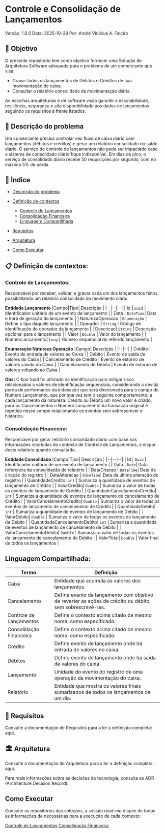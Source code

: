 # Controle e Consolidação de Lançamentos

Versão: 1.0.0
Data: 2025-10-28
Por:  André Vinícius A. Falcão

## :dart: Objetivo
O presente repositório tem como objetivo fornecer uma Solução de Arquitetura Software adequada para o problema de um comerciante que visa: 
- Gravar todos os lançamentos de Débitos e Créditos de sua movimentação de caixa. 
- Consultar o relatório consolidado da movimentação diária. 

As escolhas arquiteturais e de software visão garantir a escalabilidade, resiliência, segurança e alta disponibilidade aos dados de lançamentos seguindo os requisitos à frente listados. 

## 🚨 Descrição do problema
Um comerciante precisa controlar seu fluxo de caixa diário com lançamentos (débitos e créditos) e gerar um relatório consolidado do saldo diário.  O serviço de  controle de lançamentos não pode ser impactado  caso o sistema de consolidado diário fique indisponível. Em dias de pico, o serviço de consolidado diário recebe  50 requisições por segundo, com  no máximo 5% de perda.

## 📖 Índice

* [Descrição do problema](#descrição-do-problema)
* [Definição de contextos](#definição-de-contextos)
    * [Controle de Lançamentos](#controle-de-lançamentos)
    * [Consolidação Financeira](#consolidação-financeira)
    * [Linguagem Compartilhada](#linguagem-compartilhada)
* [Requisitos](#requisitos)
* [Arquitetura](#arquitetura)

* [Como Executar](#como-executar)


##  :clipboard: Definição de contextos:

### Controle de Lançamentos:
 Responsável por receber, validar, e gravar cada um dos lançamentos feitos, possibilitando um relatório consolidado do movimento diário.

**Entidade Lançamento**
|Campo|Tipo| Descrição |
|--|--|--|
| Id | `Guid` | Identificador unitário de um evento de lançamento |
| Data | `DateTime`| Data e hora de geração do lançamento |
| NaturezaOperacao | `Enumeração` | Define o tipo daquele lançamento |
| Operador | `String` | Código de identificação do operador da lançamento |
| Descricao| `String` | Descrição opcional para o lançamento |
| Valor | `Double` | Valor do lançamento |
| NumeroLancamento| `Long` | Numero sequencial do referido lançamento |


**Enumeração Natureza Operação**
|Campo| Descrição |
|--|--|
| Crédito | Evento de entrada de valores ao Caixa |
| Débito | Evento de saída de valores do Caixa |
| Cancelamento de Crédito | Evento de estorno de valores saindo do Caixa |
| Cancelamento de Débito | Evento de estorno de valores voltando ao Caixa |


**Obs:** O tipo Guid foi utilizado na identificação para mitigar risco relacionados a valores de identificação sequenciais, considerando a devida perda de performance da indexação que será direcionada para o campo do Numero Lançamento, que por sua vez tem o seguinte comportamento: a cada lançamento da natureza: Crédito ou Débito um novo valor é criado, para os Cancelamentos o Numero Lançamento da transação original é repetido nesse campo relacionando os eventos sem sobrescrever o histórico.


### Consolidação Financeira:
 Responsável por gerar relatório consolidado diário com base nas informações recebidas do contexto de Controle de Lançamentos, e dispor deste relatório quando consultado.

**Entidade Consolidado**
|Campo|Tipo| Descrição |
|--|--|--|
| Id | `Guid` | Identificador unitário de um evento de lançamento |
| Data | `Date`| Data referencia da consolidação do relatório |
| DataCriacao | `DateTime`| Data da criação do registro |
| DataAlteracao | `DateTime`| Data da última alteração do registro |
| QuantidadeCredito| `int` | Sumariza a quantidade de eventos de lançamento de Crédito |
| ValorCredito| `Double` | Sumariza o valor de todas os eventos de lançamento de Crédito |
| QuantidadeCancelamentoCredito| `int` | Sumariza a quantidade de eventos de lançamento de cancelamento de Crédito |
| ValorCancelamentoCredito| `Double` | Sumariza o valor de todas os eventos de lançamento de cancelamento de Crédito |
| QuantidadeDebito| `int` | Sumariza a quantidade de eventos de lançamento de Debito |
| ValorDebito| `Double` | Sumariza o valor de todas os eventos de lançamento de Debito |
| QuantidadeCancelamentoDebito| `int` | Sumariza a quantidade de eventos de lançamento de cancelamento de Debito |
| ValorCancelamentoDebito| `Double` | Sumariza o valor de todas os eventos de lançamento de cancelamento de Debito |
| ValorTotal| `Double` | Valor final de todos os lançamentos |

## Linguagem Compartilhada:
  
|Termo | Definição|
|--|--|
|Caixa| Entidade que acumula os valores dos lançamentos|
|Cancelamento| Define evento de lançamento com objetivo de reverter as ações de crédito ou débito, sem sobrescrevê-las.|
|Controle de Lançamentos | Define o contexto acima citado de mesmo nome, como especificado.|
|Consolidação Financeira | Define o contexto acima citado de mesmo nome, como especificado.|
|Crédito| Define evento de lançamento onde há entrada de valores no caixa.|
|Débitos| Define evento de lançamento onde há saída de valores do caixa.|
|Lançamento| Unidade do evento do registro de uma operação da movimentação do caixa. |
|Relatório| Entidade que mostra os valores finais sumarizados de todos os lançamentos de um dia. |

## :memo: Requisitos
Consulte a documentação de Requisitos para a ler a definição completa: aqui.

## :classical_building: Arquitetura
Consulte a documentação de Arquitetura para a ler a definição completa: aqui.

Para mais informações sobre as decisões de tecnologia, consulte as ADR (Architecture Decision Record):


## Como Executar
Consulte os repositórios das soluções, a sessão *read-me* dispõe de todas as informações de necessárias para a execução de cada contexto:

[Controle de Lançamentos](https://github.com/ovinifalcao/ControleLancamentosAPI)
[Consolidação Financeira](https://github.com/ovinifalcao/ConsolidacaoFinanceiraAPI)

